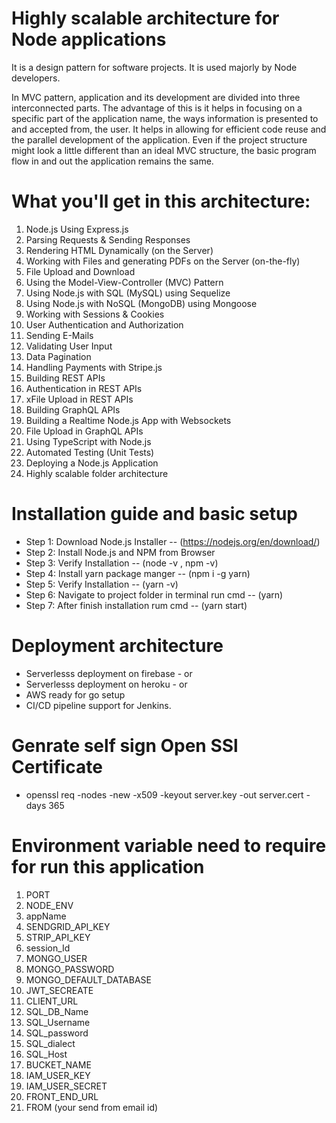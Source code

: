 # Highly scalable architecture for Node applications

It is a design pattern for software projects. It is used majorly by Node developers.

In MVC pattern, application and its development are divided into three interconnected parts. The advantage of this is it helps in focusing on a specific part of the application name, the ways information is presented to and accepted from, the user. It helps in allowing for efficient code reuse and the parallel development of the application. Even if the project structure might look a little different than an ideal MVC structure, the basic program flow in and out the application remains the same.

# What you'll get in this architecture:

1. Node.js Using Express.js
2. Parsing Requests & Sending Responses
3. Rendering HTML Dynamically (on the Server)
4. Working with Files and generating PDFs on the Server (on-the-fly)
5. File Upload and Download
6. Using the Model-View-Controller (MVC) Pattern
7. Using Node.js with SQL (MySQL) using Sequelize
8. Using Node.js with NoSQL (MongoDB) using Mongoose
9. Working with Sessions & Cookies
10. User Authentication and Authorization
11. Sending E-Mails
12. Validating User Input
13. Data Pagination
14. Handling Payments with Stripe.js
15. Building REST APIs
16. Authentication in REST APIs
17. xFile Upload in REST APIs
18. Building GraphQL APIs
19. Building a Realtime Node.js App with Websockets
20. File Upload in GraphQL APIs
21. Using TypeScript with Node.js
22. Automated Testing (Unit Tests)
23. Deploying a Node.js Application
24. Highly scalable folder architecture


# Installation guide and basic setup

- Step 1: Download Node.js Installer -- (https://nodejs.org/en/download/)
- Step 2: Install Node.js and NPM from Browser
- Step 3: Verify Installation -- (node -v , npm -v)
- Step 4: Install yarn package manger -- (npm i -g yarn)
- Step 5: Verify Installation -- (yarn -v)
- Step 6: Navigate to project folder in terminal run cmd -- (yarn)
- Step 7: After finish installation rum cmd -- (yarn start)

# Deployment architecture

- Serverlesss deployment on firebase - or
- Serverlesss deployment on heroku - or
- AWS ready for go setup
- CI/CD pipeline support for Jenkins.

# Genrate self sign Open SSl Certificate

- openssl req -nodes -new -x509 -keyout server.key -out server.cert -days 365

# Environment variable need to require for run this application

1. PORT
2. NODE_ENV
3. appName
4. SENDGRID_API_KEY
5. STRIP_API_KEY
6. session_Id
7. MONGO_USER
8. MONGO_PASSWORD
9. MONGO_DEFAULT_DATABASE
10. JWT_SECREATE
11. CLIENT_URL
12. SQL_DB_Name
13. SQL_Username
14. SQL_password
15. SQL_dialect
16. SQL_Host
17. BUCKET_NAME
18. IAM_USER_KEY
19. IAM_USER_SECRET
20. FRONT_END_URL
21. FROM (your send from email id)
